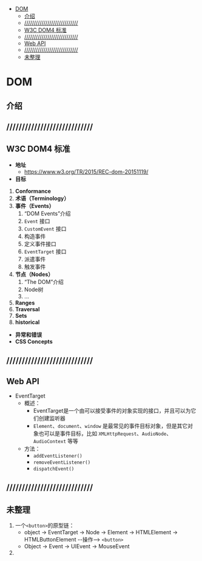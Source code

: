 <!-- TOC -->

- [DOM](#dom)
    - [介绍](#介绍)
    - [////////////////////////////](#)
    - [W3C DOM4 标准](#w3c-dom4-标准)
    - [////////////////////////////](#-1)
    - [Web API](#web-api)
    - [////////////////////////////](#-2)
    - [未整理](#未整理)

<!-- /TOC -->

# DOM

## 介绍

## ////////////////////////////

## W3C DOM4 标准

- **地址**
    - https://www.w3.org/TR/2015/REC-dom-20151119/
- **目标**
1. **Conformance**
2. **术语（Terminology）**
3. **事件（Events）**
    1. “DOM Events”介绍
    2. `Event` 接口
    3. `CustomEvent` 接口
    4. 构造事件
    5. 定义事件接口
    6. `EventTarget` 接口
    7. 派遣事件
    8. 触发事件
4. **节点（Nodes）**
    1. “The DOM”介绍
    2. Node树
    3. ...
5. **Ranges**
6. **Traversal**
7. **Sets**
8. **historical**
- **异常和错误**
- **CSS Concepts**

## ////////////////////////////

## Web API

- EventTarget
    - 概述：
        - EventTarget是一个由可以接受事件的对象实现的接口，并且可以为它们创建监听器
        - `Element`、`document`、`window` 是最常见的事件目标对象，但是其它对象也可以是事件目标，比如 `XMLHttpRequest`、`AudioNode`、`AudioContext` 等等
    - 方法：
        - `addEventListener()`
        - `removeEventListener()`
        - `dispatchEvent()`

## ////////////////////////////

## 未整理


1. 一个`<button>`的原型链：
    - object -> EventTarget -> Node -> Element -> HTMLElement -> HTMLButtonElement --操作--> `<button>`
    - Object -> Event -> UIEvent -> MouseEvent
2. 
